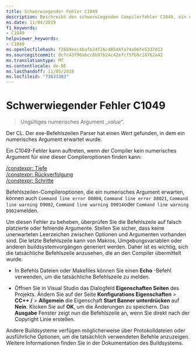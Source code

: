 ```yaml
---
title: Schwerwiegender Fehler C1049
description: Beschreibt den schwerwiegenden Compilerfehler C1049, ein ungültiges numerisches Argument und erläutert, wie es aufgelöst werden kann.
ms.date: 11/04/2019
f1_keywords:
- C1049
helpviewer_keywords:
- C1049
ms.openlocfilehash: f2669eec4bafb24f26c405d4fa74a96fe5337d13
ms.sourcegitcommit: 0cfc43f90a6cc8b97b24c42efcf5fb9c18762a42
ms.translationtype: MT
ms.contentlocale: de-DE
ms.lasthandoff: 11/05/2019
ms.locfileid: "73633303"
---
```

# <a name="fatal-error-c1049"></a>Schwerwiegender Fehler C1049

> Ungültiges numerisches Argument „*value*“.

Der CL. Der exe-Befehlszeilen Parser hat einen *Wert* gefunden, in dem ein numerisches Argument erwartet wurde.

Ein C1049-Fehler kann auftreten, wenn der Compiler kein numerisches Argument für eine dieser Compileroptionen finden kann:

[/constexpr: Tiefe](/cpp/build/reference/constexpr-control-constexpr-evaluation)\
[/constexpr: Rückverfolgung](/cpp/build/reference/constexpr-control-constexpr-evaluation)\
[/constexpr: Schritte](/cpp/build/reference/constexpr-control-constexpr-evaluation)

Befehlszeilen-Compileroptionen, die ein numerisches Argument erwarten, können auch `Command line error D8004`, `Command line error D8021`, `Command line warning D9002`, `Command line warning D9014`oder `Command line warning D9024`melden.

Um diesen Fehler zu beheben, überprüfen Sie die Befehlszeile auf falsch platzierte oder fehlende Argumente. Stellen Sie sicher, dass keine unerwarteten Leerzeichen zwischen Optionen und Argumenten vorhanden sind. Die letzte Befehlszeile kann von Makros, Umgebungsvariablen oder anderen buildsystemvorgängen generiert werden. Daher ist es wichtig, sich die tatsächliche Befehlszeile anzusehen, die an den Compiler übermittelt wurde.

- In Befehls Dateien oder Makefiles können Sie einen **Echo** -Befehl verwenden, um die tatsächliche Befehlszeile zu melden.

- Öffnen Sie in Visual Studio das Dialogfeld **Eigenschaften Seiten** des Projekts. Ändern Sie auf der Seite **Konfigurations Eigenschaften** > **CC++ /**  > **Allgemein** die Eigenschaft **Start Banner unterdrücken** auf **Nein**. Klicken Sie auf **OK**, um die Änderungen zu speichern. Das **Ausgabe** Fenster zeigt nun die Befehlszeile an, wenn Sie direkt nach der Copyright Linie erstellen.

Andere Buildsysteme verfügen möglicherweise über Protokolldateien oder ausführliche Optionen, um die tatsächlich verwendeten Befehle anzuzeigen. Weitere Informationen finden Sie in der Dokumentation des Buildsystems.
